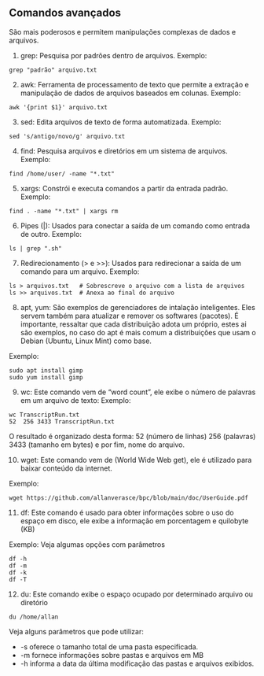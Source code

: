 ## Comandos avançados 
São mais poderosos e permitem manipulações complexas de dados e arquivos.

1. grep: Pesquisa por padrões dentro de arquivos.
Exemplo:
```
grep "padrão" arquivo.txt
```
2. awk: Ferramenta de processamento de texto que permite a extração e manipulação de dados de arquivos baseados em colunas.
Exemplo:
```
awk '{print $1}' arquivo.txt
```
3. sed: Edita arquivos de texto de forma automatizada.
Exemplo:
```
sed 's/antigo/novo/g' arquivo.txt
```
4. find: Pesquisa arquivos e diretórios em um sistema de arquivos.
Exemplo:
```
find /home/user/ -name "*.txt"
```
5. xargs: Constrói e executa comandos a partir da entrada padrão.
Exemplo:
```
find . -name "*.txt" | xargs rm
```
6. Pipes (|): Usados para conectar a saída de um comando como entrada de outro.
Exemplo:
```
ls | grep ".sh"
```
7. Redirecionamento (> e >>): Usados para redirecionar a saída de um comando para um arquivo.
Exemplo:
```
ls > arquivos.txt   # Sobrescreve o arquivo com a lista de arquivos
ls >> arquivos.txt  # Anexa ao final do arquivo
```
8. apt, yum: São exemplos de gerenciadores de intalação inteligentes. Eles servem também para atualizar e remover os softwares (pacotes). É importante, ressaltar que cada distribuição adota um próprio, estes ai são exemplos, no caso do apt é mais comum a distribuições que usam o Debian (Ubuntu, Linux Mint) como base.

Exemplo:
```
sudo apt install gimp
sudo yum install gimp
```
9. wc:  Este comando vem de “word count”, ele exibe o número de palavras em um arquivo de texto:
Exemplo:
```
wc TranscriptRun.txt 
52  256 3433 TranscriptRun.txt
```
O resultado é organizado desta forma: 52 (número de linhas) 256 (palavras) 3433 (tamanho em bytes) e por fim, nome do arquivo.

10. wget: Este comando vem de (World Wide Web get), ele é utilizado para baixar conteúdo da internet.

Exemplo:
```
wget https://github.com/allanverasce/bpc/blob/main/doc/UserGuide.pdf
```
11. df: Este comando é usado para obter informações sobre o uso do espaço em disco, ele exibe a informação em porcentagem e quilobyte (KB)

Exemplo: Veja algumas opções com parâmetros
```
df -h
df -m
df -k
df -T
```
12. du: Este comando exibe o espaço ocupado por determinado arquivo ou diretório

```
du /home/allan
```
Veja alguns parâmetros que pode utilizar:
- -s oferece o tamanho total de uma pasta especificada.
- -m fornece informações sobre pastas e arquivos em MB 
- -h informa a data da última modificação das pastas e arquivos exibidos.
